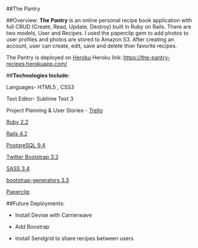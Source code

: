 ##The Pantry

##Overview:
**The Pantry** is an online personal recipe book application with full CRUD (Create, Read, Update, Destroy) built in Ruby on Rails. There are two models, User and Recipes. I used the paperclip gem to add photos to user profiles and photos are stored to Amazon S3. After creating an account, user can create, edit, save and delete thier favorite recipes.

The Pantry is deployed on [Heroku](https://www.heroku.com/home) Heroku link: <https://the-pantry-recipes.herokuapp.com/>

##**Technologies Include:**

Languages- HTML5 , CSS3

Text Editor- Sublime Text 3

Project Planning & User Stories - [Trello](https://trello.com/)

[Ruby 2.2](https://www.ruby-lang.org/en/)

[Rails 4.2](http://rubyonrails.org/)

[PostgreSQL 9.4](http://www.postgresql.org/)

[Twitter Bootstrap 3.3](http://getbootstrap.com/)

[SASS 3.4](http://sass-lang.com/)

[bootstrap-generators 3.3](https://github.com/decioferreira/bootstrap-generators)

[Paperclip](https://github.com/thoughtbot/paperclip)

##Future Deployments:
* Install Devise with Carrierwave

* Add Boostrap

* Install Sendgrid to share recipes between users

